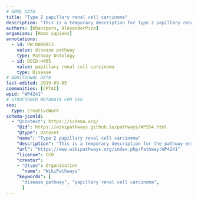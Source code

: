 ```yaml
---
# GPML DATA
title: "Type 2 papillary renal cell carcinoma"
description: "This is a temporary description for Type 2 papillary renal cell carcinoma"
authors: [Khanspers, AlexanderPico]
organisms: [Homo sapiens]
annotations:
  - id: PW:0000013
    value: disease pathway
    type: Pathway Ontology
  - id: DOID:4465
    value: papillary renal cell carcinoma
    type: Disease
# ADDITIONAL DATA
last-edited: 2019-09-05
communities: [CPTAC]
wpid: "WP4241"
# STRUCTURED METADATA FOR SEO
seo:
  type: CreativeWork
schema-jsonld:
  - "@context": https://schema.org/
    "@id": https://wikipathways.github.io/pathways/WP554.html
    "@type": Dataset
    "name": "Type 2 papillary renal cell carcinoma"
    "description": "This is a temporary description for the pathway entitled: Type 2 papillary renal cell carcinoma"
    "url": "https://www.wikipathways.org/index.php/Pathway:WP4241"
    "license": CC0
    "creator":
    - "@type": Organization
      "name": "WikiPathways"
    "keywords": [
      "disease pathway", "papillary renal cell carcinoma",
      ]
---
```

